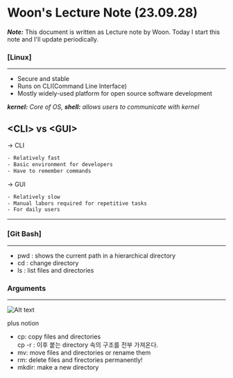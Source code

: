 # Woon's Lecture Note (23.09.28)
***Note:*** This document is written as Lecture note by Woon. Today I start this note and I'll update periodically.  

### [Linux]
---
- Secure and stable
- Runs on CLI(Command Line Interface)
- Mostly widely-used platform for open source software development

***kernel:** Core of OS, **shell:** allows users to communicate with kernel*

<**CLI**> vs <**GUI**>
---

-> CLI  
```sh
- Relatively fast
- Basic environment for developers
- Have to remember commands
```
-> GUI  
```sh
- Relatively slow
- Manual labors required for repetitive tasks
- For daily users
```
---
### [Git Bash]
---
- pwd : shows the current path in a hierarchical directory
- cd : change directory
- ls : list files and directories  
### Arguments
---  
![Alt text](image-1.png)

plus notion
- cp: copy files and directories  
cp -r : 이후 붙는 directory 속의 구조를 전부 가져온다.  
- mv: move files and directories or rename them
- rm: delete files and firectories permanently!
- mkdir: make a new directory
